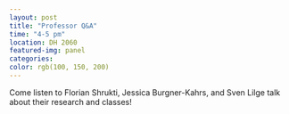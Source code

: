 ```yaml
---
layout: post
title: "Professor Q&A"
time: "4-5 pm"
location: DH 2060
featured-img: panel
categories:
color: rgb(100, 150, 200)
---
```


Come listen to Florian Shrukti, Jessica Burgner-Kahrs, and Sven Lilge talk about their research and classes!
